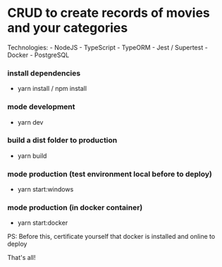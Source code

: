 # CRUD to create records of movies and your categories

Technologies:
    - NodeJS
    - TypeScript
    - TypeORM
    - Jest / Supertest
    - Docker
    - PostgreSQL

### install dependencies
- yarn install / npm install

### mode development
- yarn dev

### build a dist folder to production
- yarn build

### mode production (test environment local before to deploy)
- yarn start:windows

### mode production (in docker container)
- yarn start:docker

PS: Before this, certificate yourself that docker is installed and online to deploy

That's all!
